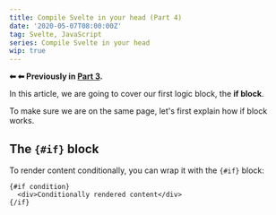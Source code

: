 ```yaml
---
title: Compile Svelte in your head (Part 4)
date: '2020-05-07T08:00:00Z'
tag: Svelte, JavaScript
series: Compile Svelte in your head
wip: true
---
```


**⬅ ⬅  Previously in [Part 3](/compile-svelte-in-your-head-part-3/).**

<!-- [Previously](/compile-svelte-in-your-head-part-2/), I detailed how `$$invalidate` works, described how bitmask was used in `$$invalidate`, and explained how reactive declarations work as well. -->

In this article, we are going to cover our first logic block, the **if block**.

To make sure we are on the same page, let's first explain how if block works.

## The `{#if}` block

To render content conditionally, you can wrap it with the `{#if}` block:

```svelte
{#if condition}
  <div>Conditionally rendered content</div>
{/if}
```
